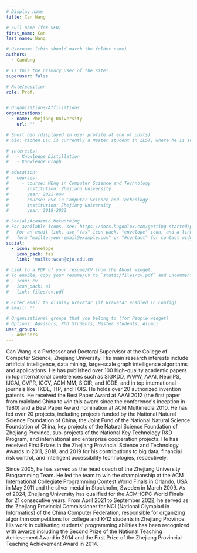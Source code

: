 ```yaml
---
# Display name
title: Can Wang

# Full name (for SEO)
first_name: Can
last_name: Wang

# Username (this should match the folder name)
authors:
  - CanWang

# Is this the primary user of the site?
superuser: false

# Role/position
role: Prof.


# Organizations/Affiliations
organizations:
  - name: Zhejiang University
    url: ''

# Short bio (displayed in user profile at end of posts)
# bio: Yichen Liu is currently a Master student in ZLST, where he is supervised by Prof.Can Wang.

# interests:
#   - Knowledge Distillation
#   - Knowledge Graph

# education:
#   courses:
#     - course: MEng in Computer Science and Technology
#       institution: Zhejiang University
#       year: 2022-now
#     - course: BSc in Computer Science and Technology
#       institution: Zhejiang University
#       year: 2018-2022

# Social/Academic Networking
# For available icons, see: https://docs.hugoblox.com/getting-started/page-builder/#icons
#   For an email link, use "fas" icon pack, "envelope" icon, and a link in the
#   form "mailto:your-email@example.com" or "#contact" for contact widget.
social:
  - icon: envelope
    icon_pack: fas
    link: 'mailto:wcan@zju.edu.cn'

# Link to a PDF of your resume/CV from the About widget.
# To enable, copy your resume/CV to `static/files/cv.pdf` and uncomment the lines below.
# - icon: cv
#   icon_pack: ai
#   link: files/cv.pdf

# Enter email to display Gravatar (if Gravatar enabled in Config)
# email: ''

# Organizational groups that you belong to (for People widget)
# Options: Advisors, PhD Students, Master Students, Alumni
user_groups:
  - Advisors
---
```


Can Wang is a Professor and Doctoral Supervisor at the College of Computer Science, Zhejiang University. His main research interests include artificial intelligence, data mining, large-scale graph intelligence algorithms and applications. He has published over 100 high-quality academic papers in top international conferences such as SIGKDD, WWW, AAAI, NeurIPS, IJCAI, CVPR, ICCV, ACM MM, SIGIR, and ICDE, and in top international journals like TKDE, TIP, and TOIS. He holds over 20 authorized invention patents. He received the Best Paper Award at AAAI 2012 (the first paper from mainland China to win this award since the conference's inception in 1980) and a Best Paper Award nomination at ACM Multimedia 2010. He has led over 20 projects, including projects funded by the National Natural Science Foundation of China, the Joint Fund of the National Natural Science Foundation of China, key projects of the Natural Science Foundation of Zhejiang Province, sub-projects of the National Key Technology R&D Program, and international and enterprise cooperation projects. He has received First Prizes in the Zhejiang Provincial Science and Technology Awards in 2011, 2018, and 2019 for his contributions to big data, financial risk control, and intelligent accessibility technologies, respectively.

Since 2005, he has served as the head coach of the Zhejiang University Programming Team. He led the team to win the championship at the ACM International Collegiate Programming Contest World Finals in Orlando, USA in May 2011 and the silver medal in Stockholm, Sweden in March 2009.  As of 2024, Zhejiang University has qualified for the ACM-ICPC World Finals for 21 consecutive years.  From April 2021 to September 2022, he served as the Zhejiang Provincial Commissioner for NOI (National Olympiad in Informatics) of the China Computer Federation, responsible for organizing algorithm competitions for college and K-12 students in Zhejiang Province. His work in cultivating students' programming abilities has been recognized with awards including the Second Prize of the National Teaching Achievement Award in 2014 and the First Prize of the Zhejiang Provincial Teaching Achievement Award in 2014.